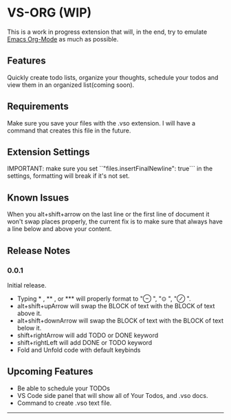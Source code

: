 # VS-ORG (WIP)

This is a work in progress extension that will, in the end, try to emulate [Emacs Org-Mode](https://orgmode.org/) as much as possible.

## Features

Quickly create todo lists, organize your thoughts, schedule your todos and view them in an organized list(coming soon).

## Requirements

Make sure you save your files with the .vso extension. I will have a command that creates this file in the future.

## Extension Settings

IMPORTANT: make sure you set ``"files.insertFinalNewline": true``` in the settings, formatting will break if it's not set.

## Known Issues

When you alt+shift+arrow on the last line or the first line of document it won't swap places properly, the current fix is to make sure that always have a line below and above your content.

## Release Notes

### 0.0.1

Initial release.

- Typing \* , ** , or \*** will properly format to "⊖ ", "⊙ ", "⊘ ".
- alt+shift+upArrow will swap the BLOCK of text with the BLOCK of text above it.
- alt+shift+downArrow will swap the BLOCK of text with the BLOCK of text below it.
- shift+rightArrow will add TODO or DONE keyword
- shift+rightLeft will add DONE or TODO keyword
- Fold and Unfold code with default keybinds

## Upcoming Features

- Be able to schedule your TODOs
- VS Code side panel that will show all of Your Todos, and .vso docs.
- Command to create .vso text file.

---
